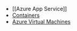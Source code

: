 - [[Azure App Service]]
- [Containers](Containers.md)
- [Azure Virtual Machines](Azure%20Virtual%20Machines.md)